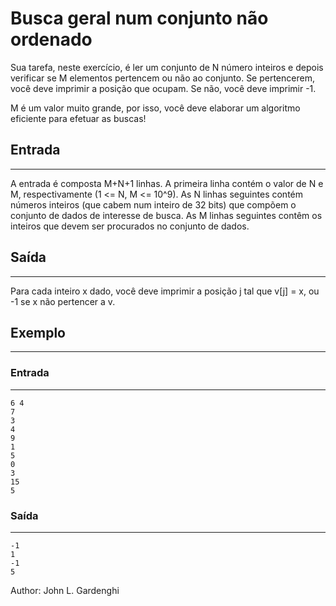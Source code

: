 # Busca geral num conjunto não ordenado

Sua tarefa, neste exercício, é ler um conjunto de N número inteiros e depois verificar se M elementos pertencem ou não ao conjunto. Se pertencerem, você deve imprimir a posição que ocupam. Se não, você deve imprimir -1.

M é um valor muito grande, por isso, você deve elaborar um algoritmo eficiente para efetuar as buscas!

## Entrada
---
A entrada é composta M+N+1 linhas. A primeira linha contém o valor de N e M, respectivamente (1 <= N, M <= 10^9). As N linhas seguintes contém números inteiros (que cabem num inteiro de 32 bits) que compõem o conjunto de dados de interesse de busca. As M linhas seguintes contêm os inteiros que devem ser procurados no conjunto de dados.

## Saída
---
Para cada inteiro x dado, você deve imprimir a posição j tal que v[j] = x, ou -1 se x não pertencer a v.

## Exemplo
---
### Entrada
---
    6 4
    7
    3
    4
    9
    1
    5
    0
    3
    15
    5

### Saída
---
    -1
    1
    -1
    5

Author: John L. Gardenghi